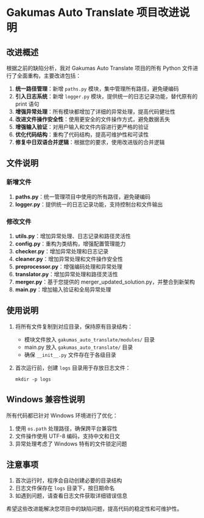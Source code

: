 # Gakumas Auto Translate 项目改进说明

## 改进概述

根据之前的缺陷分析，我对 Gakumas Auto Translate 项目的所有 Python 文件进行了全面重构，主要改进包括：

1. **统一路径管理**：新增 `paths.py` 模块，集中管理所有路径，避免硬编码
2. **引入日志系统**：新增 `logger.py` 模块，提供统一的日志记录功能，替代原有的 print 语句
3. **增强异常处理**：所有模块都增加了详细的异常处理，提高代码健壮性
4. **改进文件操作安全性**：使用更安全的文件操作方式，避免数据丢失
5. **增强输入验证**：对用户输入和文件内容进行更严格的验证
6. **优化代码结构**：重构了代码结构，提高可维护性和可读性
7. **修复中日双语合并逻辑**：根据您的要求，使用改进版的合并逻辑

## 文件说明

### 新增文件

1. **paths.py**：统一管理项目中使用的所有路径，避免硬编码
2. **logger.py**：提供统一的日志记录功能，支持控制台和文件输出

### 修改文件

1. **utils.py**：增加异常处理、日志记录和路径灵活性
2. **config.py**：重构为类结构，增强配置管理能力
3. **checker.py**：增加异常处理和日志记录
4. **cleaner.py**：增加异常处理和文件操作安全性
5. **preprocessor.py**：增强编码处理和异常处理
6. **translator.py**：增加异常处理和路径灵活性
7. **merger.py**：基于您提供的 merger_updated_solution.py，并整合到新架构
8. **main.py**：增加输入验证和全局异常处理

## 使用说明

1. 将所有文件复制到对应目录，保持原有目录结构：
   - 模块文件放入 `gakumas_auto_translate/modules/` 目录
   - main.py 放入 `gakumas_auto_translate/` 目录
   - 确保 `__init__.py` 文件存在于各级目录

2. 首次运行前，创建 `logs` 目录用于存放日志文件：
   ```
   mkdir -p logs
   ```

## Windows 兼容性说明

所有代码都已针对 Windows 环境进行了优化：

1. 使用 `os.path` 处理路径，确保跨平台兼容性
2. 文件操作使用 UTF-8 编码，支持中文和日文
3. 异常处理考虑了 Windows 特有的文件锁定问题

## 注意事项

1. 首次运行时，程序会自动创建必要的目录结构
2. 日志文件保存在 `logs` 目录下，按日期命名
3. 如遇到问题，请查看日志文件获取详细错误信息

希望这些改进能解决您项目中的缺陷问题，提高代码的稳定性和可维护性。
